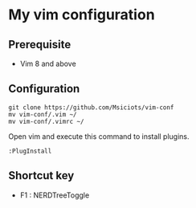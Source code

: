 # My vim configuration
## Prerequisite
- Vim 8 and above

## Configuration

```
git clone https://github.com/Msiciots/vim-conf
mv vim-conf/.vim ~/
mv vim-conf/.vimrc ~/
```
Open vim and execute this command to install plugins.
```
:PlugInstall
```
## Shortcut key
- F1 : NERDTreeToggle